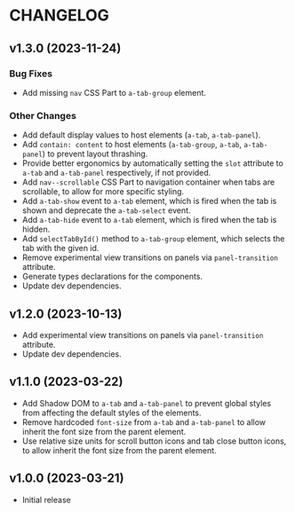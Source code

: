 # CHANGELOG

## v1.3.0 (2023-11-24)

### Bug Fixes

- Add missing `nav` CSS Part to `a-tab-group` element.

### Other Changes

- Add default display values to host elements (`a-tab`, `a-tab-panel`).
- Add `contain: content` to host elements (`a-tab-group`, `a-tab`, `a-tab-panel`) to prevent layout thrashing.
- Provide better ergonomics by automatically setting the `slot` attribute to `a-tab` and `a-tab-panel` respectively, if not provided.
- Add `nav--scrollable` CSS Part to navigation container when tabs are scrollable, to allow for more specific styling.
- Add `a-tab-show` event to `a-tab` element, which is fired when the tab is shown and deprecate the `a-tab-select` event.
- Add `a-tab-hide` event to `a-tab` element, which is fired when the tab is hidden.
- Add `selectTabById()` method to `a-tab-group` element, which selects the tab with the given id.
- Remove experimental view transitions on panels via `panel-transition` attribute.
- Generate types declarations for the components.
- Update dev dependencies.

## v1.2.0 (2023-10-13)

- Add experimental view transitions on panels via `panel-transition` attribute.
- Update dev dependencies.

## v1.1.0 (2023-03-22)

- Add Shadow DOM to `a-tab` and `a-tab-panel` to prevent global styles from affecting the default styles of the elements.
- Remove hardcoded `font-size` from `a-tab` and `a-tab-panel` to allow inherit the font size from the parent element.
- Use relative size units for scroll button icons and tab close button icons, to allow inherit the font size from the parent element.

## v1.0.0 (2023-03-21)

- Initial release

